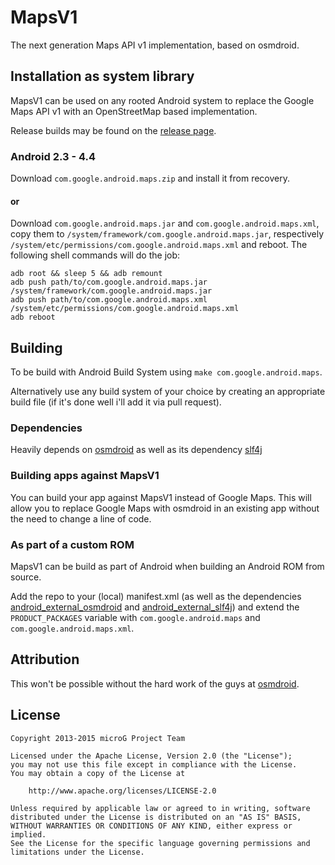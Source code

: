 MapsV1
======
The next generation Maps API v1 implementation, based on osmdroid.

Installation as system library
------------------------------
MapsV1 can be used on any rooted Android system to replace the Google Maps API v1 with an OpenStreetMap based implementation.

Release builds may be found on the [release page](https://github.com/microg/android_frameworks_mapsv1/releases).

### Android 2.3 - 4.4
Download `com.google.android.maps.zip` and install it from recovery.

#### or

Download `com.google.android.maps.jar` and `com.google.android.maps.xml`, copy them to `/system/framework/com.google.android.maps.jar`, respectively `/system/etc/permissions/com.google.android.maps.xml` 
and reboot. The following shell commands will do the job:

    adb root && sleep 5 && adb remount
    adb push path/to/com.google.android.maps.jar /system/framework/com.google.android.maps.jar
    adb push path/to/com.google.android.maps.xml /system/etc/permissions/com.google.android.maps.xml
    adb reboot

Building
--------
To be build with Android Build System using `make com.google.android.maps`.

Alternatively use any build system of your choice by creating an appropriate build file (if it's done well i'll add it via pull request).

### Dependencies
Heavily depends on [osmdroid](https://github.com/osmdroid/osmdroid) as well as its dependency [slf4j](https://github.com/qos-ch/slf4j)

### Building apps against MapsV1
You can build your app against MapsV1 instead of Google Maps.
This will allow you to replace Google Maps with osmdroid in an existing app without the need to change a line of code.

### As part of a custom ROM
MapsV1 can be build as part of Android when building an Android ROM from source.

Add the repo to your (local) manifest.xml (as well as the dependencies [android_external_osmdroid](https://github.com/microg/android_external_osmdroid) and 
[android_external_slf4j](https://github.com/microg/android_external_slf4j)) and extend the `PRODUCT_PACKAGES` variable with `com.google.android.maps` and `com.google.android.maps.xml`.

Attribution
-----------
This won't be possible without the hard work of the guys at [osmdroid](https://github.com/osmdroid).


License
-------
    Copyright 2013-2015 microG Project Team

    Licensed under the Apache License, Version 2.0 (the "License");
    you may not use this file except in compliance with the License.
    You may obtain a copy of the License at

        http://www.apache.org/licenses/LICENSE-2.0

    Unless required by applicable law or agreed to in writing, software
    distributed under the License is distributed on an "AS IS" BASIS,
    WITHOUT WARRANTIES OR CONDITIONS OF ANY KIND, either express or implied.
    See the License for the specific language governing permissions and
    limitations under the License.
